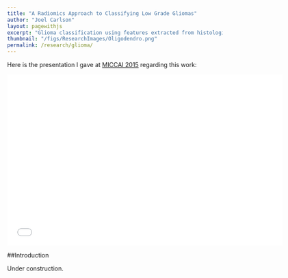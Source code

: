 ```yaml
---
title: "A Radiomics Approach to Classifying Low Grade Gliomas"
author: "Joel Carlson"
layout: pagewithjs
excerpt: "Glioma classification using features extracted from histological and radiological images."
thumbnail: "/figs/ResearchImages/Oligodendro.png"
permalink: /research/glioma/
---
```


Here is the presentation I gave at [MICCAI 2015](http://www.miccai2015.org/) regarding this work:

<iframe src="//www.slideshare.net/slideshow/embed_code/key/Ixlq8OxRVIIIUY" width="643" height="400"frameborder="0" marginwidth="0" marginheight="0" scrolling="no"></iframe> 

##Introduction

Under construction.
